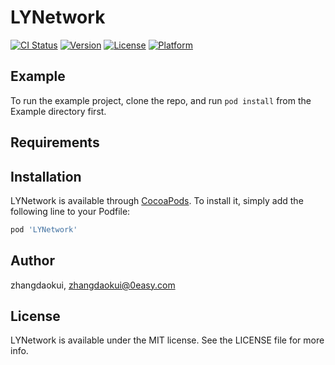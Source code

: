 # LYNetwork

[![CI Status](https://img.shields.io/travis/zhangdaokui/LYNetwork.svg?style=flat)](https://travis-ci.org/zhangdaokui/LYNetwork)
[![Version](https://img.shields.io/cocoapods/v/LYNetwork.svg?style=flat)](https://cocoapods.org/pods/LYNetwork)
[![License](https://img.shields.io/cocoapods/l/LYNetwork.svg?style=flat)](https://cocoapods.org/pods/LYNetwork)
[![Platform](https://img.shields.io/cocoapods/p/LYNetwork.svg?style=flat)](https://cocoapods.org/pods/LYNetwork)

## Example

To run the example project, clone the repo, and run `pod install` from the Example directory first.

## Requirements

## Installation

LYNetwork is available through [CocoaPods](https://cocoapods.org). To install
it, simply add the following line to your Podfile:

```ruby
pod 'LYNetwork'
```

## Author

zhangdaokui, zhangdaokui@0easy.com

## License

LYNetwork is available under the MIT license. See the LICENSE file for more info.
